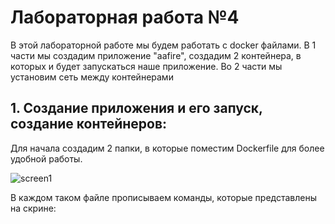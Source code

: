# Лабораторная работа №4
В этой лабораторной работе мы будем работать с docker файлами. 
В 1 части мы создадим приложение "aafire", создадим 2 контейнера, в которых и будет запускаться наше приложение.
Во 2 части мы установим сеть между контейнерами

## 1. Создание приложения и его запуск, создание контейнеров:
Для начала создадим 2 папки, в которые поместим Dockerfile для более удобной работы.

![screen1](https://github.com/Alexis416/Informatics/blob/main/Lab-4/1.png)

В каждом таком файле прописываем команды, которые представлены на скрине:

